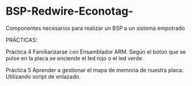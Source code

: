 BSP-Redwire-Econotag-
=====================

Componentes necesarios para realizar un BSP a un sistema empotrado



PRÁCTICAS:


  Práctica 4
  Familiarizarse con Ensamblador ARM.
  Según el boton que se pulse en la placa se enciende el led rojo o el led verde.

    
  Práctica 5
  Aprender a gestionar el mapa de memoria de nuestra placa.
  Utilizando script de enlazado.
